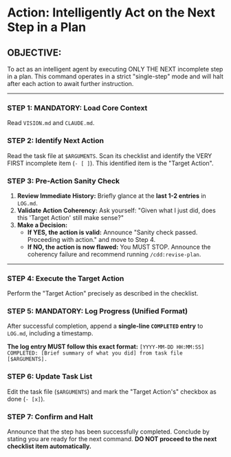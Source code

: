 # Action: Intelligently Act on the Next Step in a Plan

## OBJECTIVE:

To act as an intelligent agent by executing ONLY THE NEXT incomplete step in a plan. This command operates in a strict "single-step" mode and will halt after each action to await further instruction.

---

### STEP 1: MANDATORY: Load Core Context

Read `VISION.md` and `CLAUDE.md`.

### STEP 2: Identify Next Action

Read the task file at `$ARGUMENTS`. Scan its checklist and identify the VERY FIRST incomplete item (`- [ ]`). This identified item is the "Target Action".

### STEP 3: Pre-Action Sanity Check

1.  **Review Immediate History:** Briefly glance at the **last 1-2 entries** in `LOG.md`.
2.  **Validate Action Coherency:** Ask yourself: "Given what I just did, does this 'Target Action' still make sense?"
3.  **Make a Decision:**
    - **If YES, the action is valid:** Announce "Sanity check passed. Proceeding with action." and move to Step 4.
    - **If NO, the action is now flawed:** You MUST STOP. Announce the coherency failure and recommend running `/cdd:revise-plan`.

---

### STEP 4: Execute the Target Action

Perform the "Target Action" precisely as described in the checklist.

### STEP 5: MANDATORY: Log Progress (Unified Format)

After successful completion, append a **single-line `COMPLETED` entry** to `LOG.md`, including a timestamp.

**The log entry MUST follow this exact format:**
`[YYYY-MM-DD HH:MM:SS] COMPLETED: [Brief summary of what you did] from task file [$ARGUMENTS].`

### STEP 6: Update Task List

Edit the task file (`$ARGUMENTS`) and mark the "Target Action's" checkbox as done (`- [x]`).

### STEP 7: Confirm and Halt

Announce that the step has been successfully completed. Conclude by stating you are ready for the next command. **DO NOT proceed to the next checklist item automatically.**
